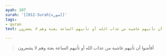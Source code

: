```yaml
---
ayah: 107
surah: '[[012-Surah|سورة]]'
tags:
- quran
text: أفأمنوا أن تأتيهم غاشية من عذاب الله أو تأتيهم الساعة بغتة وهم لا يشعرون

---
```

> أفأمنوا أن تأتيهم غاشية من عذاب الله أو تأتيهم الساعة بغتة وهم لا يشعرون
